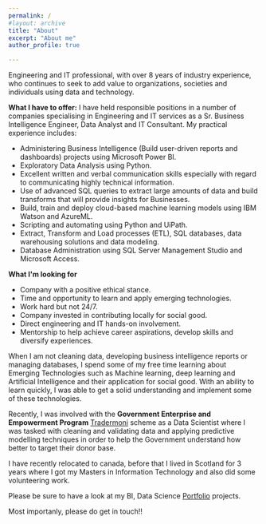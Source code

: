```yaml
---
permalink: /
#layout: archive
title: "About"
excerpt: "About me"
author_profile: true

---
```


Engineering and IT professional, with over 8 years of industry experience, who continues to seek to add value to organizations, societies and individuals using data and technology. 

__What I have to offer:__
I have held responsible positions in a number of companies specialising in Engineering and IT services as a Sr. Business Intelligence Engineer, Data Analyst and IT Consultant. My practical experience includes:
* Administering Business Intelligence (Build user-driven reports and dashboards) projects using Microsoft Power BI.
* Exploratory Data Analysis using Python.
* Excellent written and verbal communication skills especially with regard to communicating highly technical information.
* Use of advanced SQL queries to extract large amounts of data and build transforms that will provide insights for Businesses.
* Build, train and deploy cloud-based machine learning models using IBM Watson and AzureML.
* Scripting and automating using Python and UiPath.
* Extract, Transform and Load processes (ETL), SQL databases, data warehousing solutions and data modeling.
* Database Administration using SQL Server Management Studio and Microsoft Access.
 
__What I'm looking for__
* Company with a positive ethical stance.
* Time and opportunity to learn and apply emerging technologies.
* Work hard but not 24/7.
* Company invested in contributing locally for social good.
* Direct engineering and IT hands-on involvement.
* Mentorship to help achieve career aspirations, develop skills and diversify experiences.

When I am not cleaning data, developing business intelligence reports or managing databases, I spend some of my free time learning about Emerging Technologies such as Machine learning, deep learning and Artificial Intelligence and their application for social good. With an ability to learn quickly, I was able to get a solid understanding and implement some of these technologies.

Recently, I was involved with the **Government Enterprise and Empowerment Program** [Tradermoni](https://www.tradermoni.ng/index.html) scheme as a Data Scientist where I was tasked with cleaning and validating data and applying predictive modelling techniques in order to help the Government understand how better to target their donor base.

I have recently relocated to canada, before that I lived in Scotland for 3 years where I got my Masters in Information Technology and also did some volunteering work.

Please be sure to have a look at my BI, Data Science [Portfolio](https://mralakija.github.io/portfolio/) projects. 

Most importanly, please do get in touch!!


